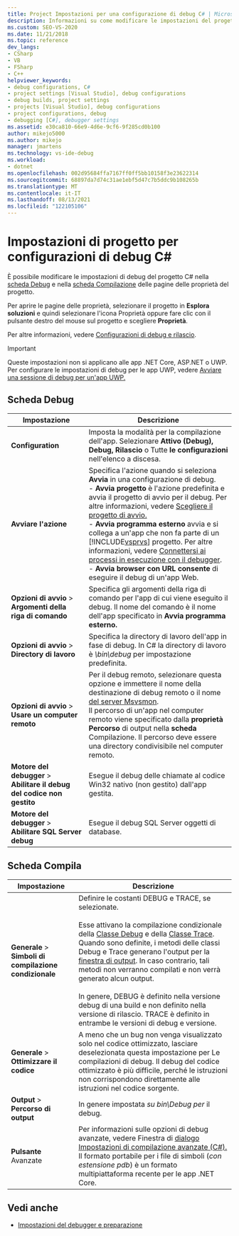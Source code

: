 ```yaml
---
title: Project Impostazioni per una configurazione di debug C# | Microsoft Docs
description: Informazioni su come modificare le impostazioni del progetto per una configurazione di debug C# in Visual Studio, usando la scheda Debug e la scheda Compila delle pagine delle proprietà del progetto.
ms.custom: SEO-VS-2020
ms.date: 11/21/2018
ms.topic: reference
dev_langs:
- CSharp
- VB
- FSharp
- C++
helpviewer_keywords:
- debug configurations, C#
- project settings [Visual Studio], debug configurations
- debug builds, project settings
- projects [Visual Studio], debug configurations
- project configurations, debug
- debugging [C#], debugger settings
ms.assetid: e30ca810-66e9-4d6e-9cf6-9f285cd0b100
author: mikejo5000
ms.author: mikejo
manager: jmartens
ms.technology: vs-ide-debug
ms.workload:
- dotnet
ms.openlocfilehash: 002d95684ffa7167ff0ff5bb10158f3e23622314
ms.sourcegitcommit: 68897da7d74c31ae1ebf5d47c7b5ddc9b108265b
ms.translationtype: MT
ms.contentlocale: it-IT
ms.lasthandoff: 08/13/2021
ms.locfileid: "122105106"
---
```

# <a name="project-settings-for--c-debug-configurations"></a>Impostazioni di progetto per configurazioni di debug C#

È possibile modificare le impostazioni di debug del progetto C# nella [scheda Debug](#debug-tab) e nella [scheda Compilazione](#build-tab) delle pagine delle proprietà del progetto.

Per aprire le pagine delle proprietà, selezionare il progetto  in **Esplora soluzioni** e quindi selezionare l'icona Proprietà oppure fare clic con il pulsante destro del mouse sul progetto e scegliere **Proprietà**.

Per altre informazioni, vedere [Configurazioni di debug e rilascio](how-to-set-debug-and-release-configurations.md).

>[!IMPORTANT]
>Queste impostazioni non si applicano alle app .NET Core, ASP.NET o UWP. Per configurare le impostazioni di debug per le app UWP, vedere [Avviare una sessione di debug per un'app UWP.](start-a-debugging-session-for-a-store-app-in-visual-studio-vb-csharp-cpp-and-xaml.md)

## <a name="debug-tab"></a>Scheda Debug

|Impostazione|Descrizione|
|-------------------------------------| - |
| **Configuration** | Imposta la modalità per la compilazione dell'app. Selezionare **Attivo (Debug),** **Debug,** **Rilascio** o Tutte **le configurazioni** nell'elenco a discesa. |
| **Avviare l'azione** | Specifica l'azione quando si seleziona **Avvia** in una configurazione di debug.<br />- **Avvia progetto** è l'azione predefinita e avvia il progetto di avvio per il debug. Per altre informazioni, vedere [Scegliere il progetto di avvio.](/previous-versions/visualstudio/visual-studio-2010/0s590bew(v=vs.100))<br />- **Avvia programma esterno** avvia e si collega a un'app che non fa parte di un [!INCLUDE[vsprvs](../code-quality/includes/vsprvs_md.md)] progetto. Per altre informazioni, vedere [Connettersi ai processi in esecuzione con il debugger](attach-to-running-processes-with-the-visual-studio-debugger.md).<br />- **Avvia browser con URL consente** di eseguire il debug di un'app Web. |
| **Opzioni di avvio**  >  **Argomenti della riga di comando** | Specifica gli argomenti della riga di comando per l'app di cui viene eseguito il debug. Il nome del comando è il nome dell'app specificato in **Avvia programma esterno.** |
| **Opzioni di avvio**  >  **Directory di lavoro** | Specifica la directory di lavoro dell'app in fase di debug. In C# la directory di lavoro è *\bin\debug* per impostazione predefinita.
| **Opzioni di avvio**  >  **Usare un computer remoto**|Per il debug remoto, selezionare questa opzione e immettere il nome della destinazione di debug remoto o il nome [del server Msvsmon](../debugger/remote-debugging.md). <br />Il percorso di un'app nel computer remoto viene specificato dalla **proprietà Percorso** di output nella **scheda** Compilazione. Il percorso deve essere una directory condivisibile nel computer remoto.
| **Motore del debugger**  >  **Abilitare il debug del codice non gestito** | Esegue il debug delle chiamate al codice Win32 nativo (non gestito) dall'app gestita. |
| **Motore del debugger**  >  **Abilitare SQL Server debug** | Esegue il debug SQL Server oggetti di database. |

## <a name="build-tab"></a>Scheda Compila

|Impostazione|Descrizione|
|-------------|-----------------|
|**Generale**  >  **Simboli di compilazione condizionale**|Definire le costanti DEBUG e TRACE, se selezionate.<br /><br /> Esse attivano la compilazione condizionale della [Classe Debug](/dotnet/api/system.diagnostics.debug) e della [Classe Trace](/dotnet/api/system.diagnostics.trace). Quando sono definite, i metodi delle classi Debug e Trace generano l'output per la [finestra di output](../ide/reference/output-window.md). In caso contrario, tali metodi non verranno compilati e non verrà generato alcun output.<br /><br />In genere, DEBUG è definito nella versione debug di una build e non definito nella versione di rilascio. TRACE è definito in entrambe le versioni di debug e versione.|
|**Generale**  >  **Ottimizzare il codice**|A meno che un bug non venga visualizzato solo nel codice ottimizzato, lasciare deselezionata questa impostazione per Le compilazioni di debug. Il debug del codice ottimizzato è più difficile, perché le istruzioni non corrispondono direttamente alle istruzioni nel codice sorgente.|
|**Output**  >  **Percorso di output**|In genere impostata *su bin\Debug per* il debug.|
|**Pulsante** Avanzate|Per informazioni sulle opzioni di debug avanzate, vedere Finestra di [dialogo Impostazioni di compilazione avanzate (C#).](../ide/reference/advanced-build-settings-dialog-box-csharp.md) Il formato portabile per i file di simboli (*con estensione pdb*) è un formato multipiattaforma recente per le app .NET Core.

## <a name="see-also"></a>Vedi anche
- [Impostazioni del debugger e preparazione](../debugger/debugger-settings-and-preparation.md)